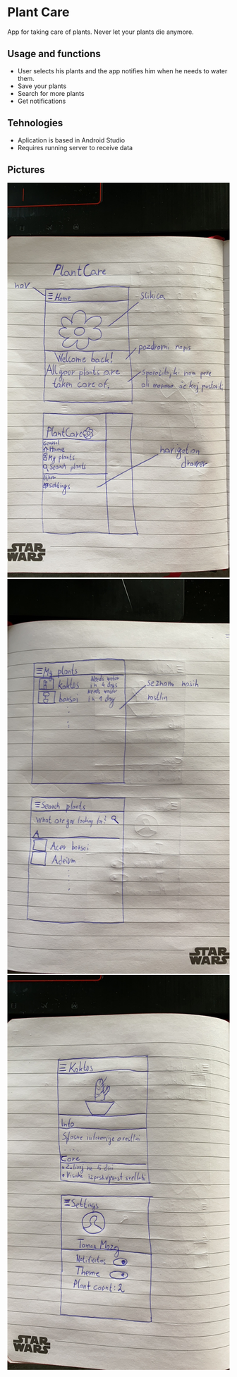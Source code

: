# Plant Care
App for taking care of plants. Never let your plants die anymore.

## Usage and functions
* User selects his plants and the app notifies him when he needs to water them.
* Save your plants
* Search for more plants
* Get notifications

## Tehnologies
* Aplication is based in Android Studio
* Requires running server to receive data

## Pictures
![Image1](/pictures/pc1.png)
![Image2](/pictures/pc2.png)
![Image3](/pictures/pc3.png)
